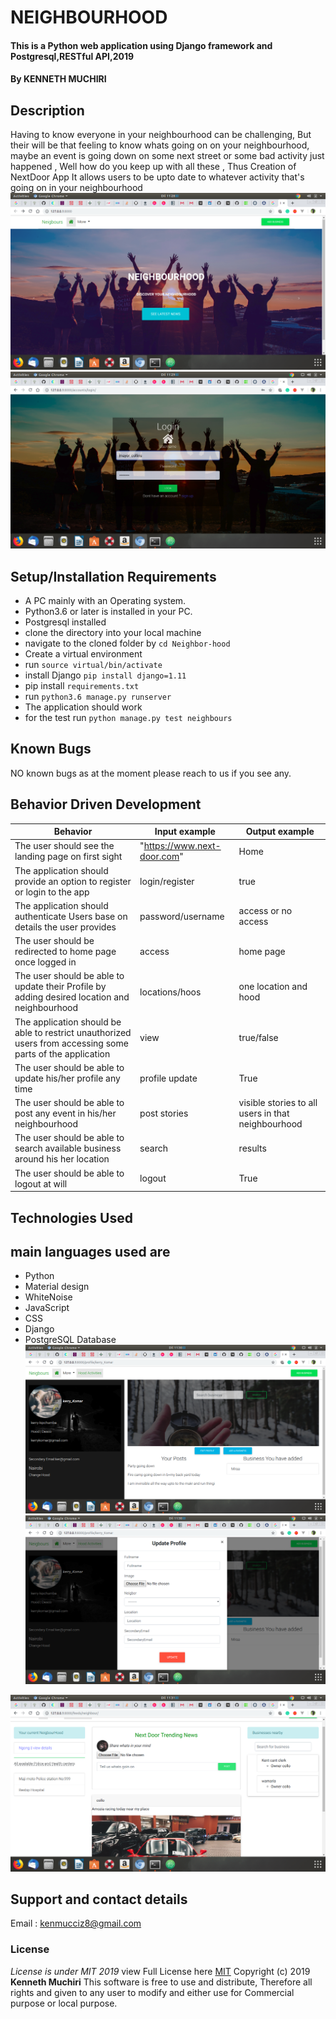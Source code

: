 # NEIGHBOURHOOD

#### This is a Python web application using Django  framework and Postgresql,RESTful API,2019

#### By **KENNETH MUCHIRI**

## Description
Having to know everyone in your neighbourhood can be challenging, But their will be that feeling to know whats going on on your neighbourhood, maybe an event is going down on some next street or some bad activity just happened , Well how do you keep up with all these , Thus Creation of NextDoor App It allows users to be upto date to whatever activity that's going on in your neighbourhood
![Alt text](neighbours/static/img/1.png)
![Alt text](neighbours/static/img/2.png?)

## Setup/Installation Requirements
* A PC mainly with an Operating system.
* Python3.6 or later is installed in your PC.
* Postgresql installed
* clone the directory into your local machine
* navigate to the cloned folder by `cd Neighbor-hood`
* Create a virtual environment
* run `source virtual/bin/activate`
* install Django `pip install django=1.11`
* pip install `requirements.txt`
* run `python3.6 manage.py runserver `
* The application should work
* for the test run `python manage.py test neighbours`

## Known Bugs
NO known bugs as at the moment please reach to us if you see any.
## Behavior Driven Development

| __Behavior__  | __Input example__ | __Output example__ |
| ------------- | ----------------- | ------------------ |
| The user should see the landing page on first sight | "https://www.next-door.com"   | Home  |
| The application should provide an option to register or login to the app | login/register | true  |
| The application should authenticate Users base on details the user provides   | password/username |  access or no access |
| The user should be redirected to home page once logged in | access | home page |
| The user should be able to update their Profile by adding desired location and neighbourhood | locations/hoos | one location and hood |
| The application should be able to restrict unauthorized users from accessing some parts of the application | view | true/false |
| The user should be able to update his/her profile any time | profile update | True |
| The user should be able to post any event in his/her neighbourhood | post stories | visible stories to all users in that neighbourhood |
| The user should be able to search available business around his her location  | search | results |
| The user should be able to logout at will | logout | True |

## Technologies Used
## main languages used are
* Python
* Material design
* WhiteNoise
* JavaScript
* CSS
* Django
* PostgreSQL Database
![](neighbours/static/img/3.png)
![](neighbours/static/img/4.png)
<img src="neighbours/static/img/5.png" >


## Support and contact details
Email : kenmucciz8@gmail.com
### License
*License is under MIT 2019*
view Full License here [MIT](LICENSE)
Copyright (c) 2019 **Kenneth Muchiri**
This software is free to use and distribute, Therefore all rights and given to any user to modify and either use for Commercial purpose or local purpose.
